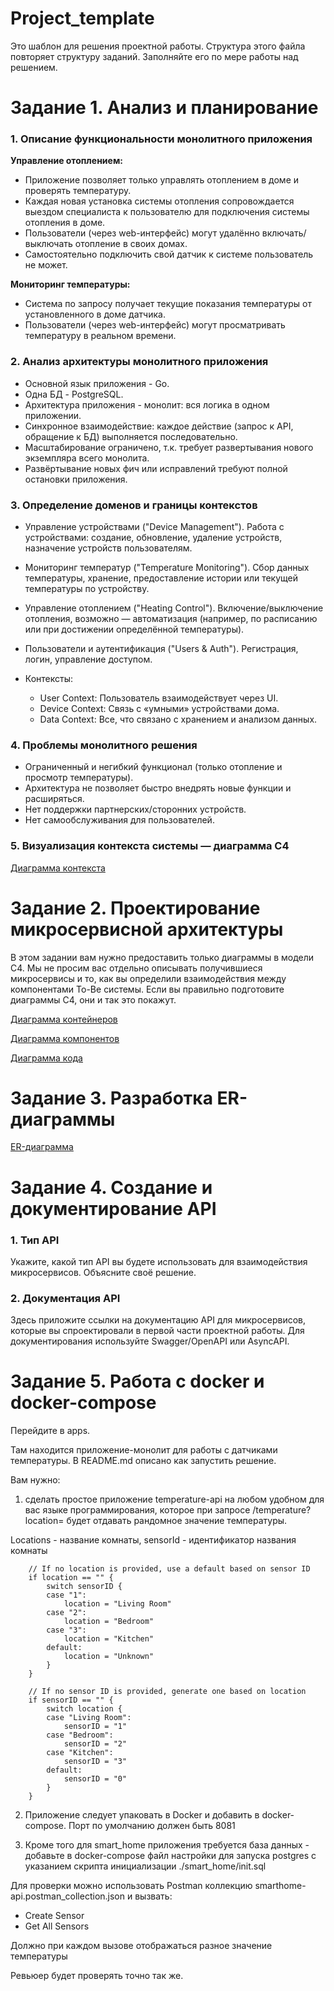 # Project_template

Это шаблон для решения проектной работы. Структура этого файла повторяет структуру заданий. Заполняйте его по мере работы над решением.

# Задание 1. Анализ и планирование

### 1. Описание функциональности монолитного приложения

**Управление отоплением:**

- Приложение позволяет только управлять отоплением в доме и проверять температуру.
- Каждая новая установка системы отопления сопровождается выездом специалиста к пользователю для подключения системы отопления в доме.
- Пользователи (через web-интерфейс) могут удалённо включать/выключать отопление в своих домах.
- Самостоятельно подключить свой датчик к системе пользователь не может.

**Мониторинг температуры:**

- Система по запросу получает текущие показания температуры от установленного в доме датчика. 
- Пользователи (через web-интерфейс) могут просматривать температуру в реальном времени.

### 2. Анализ архитектуры монолитного приложения

- Основной язык приложения - Go.
- Одна БД - PostgreSQL.
- Архитектура приложения - монолит: вся логика в одном приложении.
- Синхронное взаимодействие: каждое действие (запрос к API, обращение к БД) выполняется последовательно.
- Масштабирование ограничено, т.к. требует развертывания нового экземпляра всего монолита.
- Развёртывание новых фич или исправлений требуют полной остановки приложения.

### 3. Определение доменов и границы контекстов

- Управление устройствами ("Device Management").
Работа с устройствами: создание, обновление, удаление устройств, назначение устройств пользователям.
- Мониторинг температур ("Temperature Monitoring"). 
Сбор данных температуры, хранение, предоставление истории или текущей температуры по устройству.
- Управление отоплением ("Heating Control"). 
Включение/выключение отопления, возможно — автоматизация (например, по расписанию или при достижении определённой температуры).
- Пользователи и аутентификация ("Users & Auth").
Регистрация, логин, управление доступом.

- Контексты:
  - User Context: Пользователь взаимодействует через UI.
  - Device Context: Связь с «умными» устройствами дома.
  - Data Context: Все, что связано с хранением и анализом данных.

### **4. Проблемы монолитного решения**

- Ограниченный и негибкий функционал (только отопление и просмотр температуры).
- Архитектура не позволяет быстро внедрять новые функции и расширяться.
- Нет поддержки партнерских/сторонних устройств.
- Нет самообслуживания для пользователей.

### 5. Визуализация контекста системы — диаграмма С4

[Диаграмма контекста](https://github.com/vdovinov/architecture-warmhouse/blob/warmhouse/sprint1_task1/context_diagram.puml)

# Задание 2. Проектирование микросервисной архитектуры

В этом задании вам нужно предоставить только диаграммы в модели C4. Мы не просим вас отдельно описывать получившиеся микросервисы и то, как вы определили взаимодействия между компонентами To-Be системы. Если вы правильно подготовите диаграммы C4, они и так это покажут.

[Диаграмма контейнеров](https://github.com/vdovinov/architecture-warmhouse/blob/warmhouse/sprint1_task2/container_diagram.puml)

[Диаграмма компонентов](https://github.com/vdovinov/architecture-warmhouse/blob/warmhouse/sprint1_task2/component_diagram.puml)

[Диаграмма кода](https://github.com/vdovinov/architecture-warmhouse/blob/warmhouse/sprint1_task2/class_diagram.puml)

# Задание 3. Разработка ER-диаграммы

[ER-диаграмма](https://github.com/vdovinov/architecture-warmhouse/blob/warmhouse/sprint1_task3/erd.puml)

# Задание 4. Создание и документирование API

### 1. Тип API

Укажите, какой тип API вы будете использовать для взаимодействия микросервисов. Объясните своё решение.

### 2. Документация API


Здесь приложите ссылки на документацию API для микросервисов, которые вы спроектировали в первой части проектной работы. Для документирования используйте Swagger/OpenAPI или AsyncAPI.

# Задание 5. Работа с docker и docker-compose

Перейдите в apps.

Там находится приложение-монолит для работы с датчиками температуры. В README.md описано как запустить решение.

Вам нужно:

1) сделать простое приложение temperature-api на любом удобном для вас языке программирования, которое при запросе /temperature?location= будет отдавать рандомное значение температуры.

Locations - название комнаты, sensorId - идентификатор названия комнаты

```
	// If no location is provided, use a default based on sensor ID
	if location == "" {
		switch sensorID {
		case "1":
			location = "Living Room"
		case "2":
			location = "Bedroom"
		case "3":
			location = "Kitchen"
		default:
			location = "Unknown"
		}
	}

	// If no sensor ID is provided, generate one based on location
	if sensorID == "" {
		switch location {
		case "Living Room":
			sensorID = "1"
		case "Bedroom":
			sensorID = "2"
		case "Kitchen":
			sensorID = "3"
		default:
			sensorID = "0"
		}
	}
```

2) Приложение следует упаковать в Docker и добавить в docker-compose. Порт по умолчанию должен быть 8081

3) Кроме того для smart_home приложения требуется база данных - добавьте в docker-compose файл настройки для запуска postgres с указанием скрипта инициализации ./smart_home/init.sql

Для проверки можно использовать Postman коллекцию smarthome-api.postman_collection.json и вызвать:

- Create Sensor
- Get All Sensors

Должно при каждом вызове отображаться разное значение температуры

Ревьюер будет проверять точно так же.


